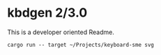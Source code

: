 # kbdgen 2/3.0

This is a developer oriented Readme.

`cargo run -- target ~/Projects/keyboard-sme svg`
